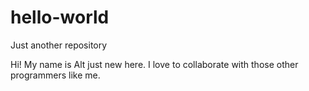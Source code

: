 # hello-world
Just another repository

Hi! My name is Alt just new here. I love to collaborate with those other programmers like me.
